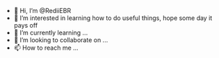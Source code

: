 - 👋 Hi, I’m @RediiEBR
- 👀 I’m interested in learning how to do useful things, hope some day it pays off
- 🌱 I’m currently learning ...
- 💞️ I’m looking to collaborate on ...
- 📫 How to reach me ...

<!---
RediiEBR/RediiEBR is a ✨ special ✨ repository because its `README.md` (this file) appears on your GitHub profile.
You can click the Preview link to take a look at your changes.
--->
